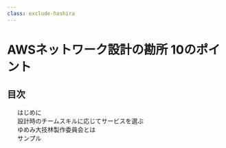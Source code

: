```yaml
---
class: exclude-hashira
---
```


# AWSネットワーク設計の勘所 10のポイント
 <!--'23-->

<nav id="toc" role="doc-toc">

## 目次

1. [はじめに](preface.html)
1. [設計時のチームスキルに応じてサービスを選ぶ](section1.html)
1. [ゆめみ大技林製作委員会とは](preface.html)
1. [サンプル](sample_chapter.html)

</nav>
